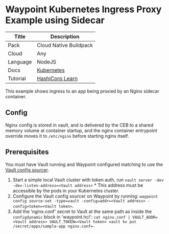 # Waypoint Kubernetes Ingress Proxy Example using Sidecar

|Title|Description|
|---|---|
|Pack|Cloud Native Buildpack|
|Cloud|Any|
|Language|NodeJS|
|Docs|[Kubernetes](https://www.waypointproject.io/plugins/kubernetes)|
|Tutorial|[HashiCorp Learn](https://learn.hashicorp.com/tutorials/waypoint/get-started-kubernetes)|

This example shows ingress to an app being proxied by an Nginx sidecar container. 

## Config

Nginx config is stored in vault, and is delivered by the CEB to a shared memory volume at container startup, and the nginx container entrypoint override moves it to `/etc/nginx` before starting nginx itself.

## Prerequisites

You must have Vault running and Waypoint configured matching to use the [Vault config sourcer](https://www.waypointproject.io/plugins/vault).

1. Start a simple local Vault cluster with token auth, run `vault server -dev -dev-listen-address=<Vault address>` * This address must be accessible by the pods in your Kubernetes cluster.
2. Configure the Vault config sourcer on Waypoint by running: `waypoint config source-set -type=vault -config=addr=<Vault address> -config=token=<Vault token>`.
3. Add the 'nginx.conf' secret to Vault at the same path as inside the `configdynamic` block in 'waypoint.hcl': `cat nginx.conf | VAULT_ADDR=<Vault address> VAULT_TOKEN=<Vault token> vault kv put /secret/apps/sample-app nginx.conf=-`
